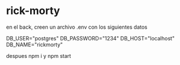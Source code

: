 # rick-morty

en el back, creen un archivo .env con los siguientes datos

DB_USER="postgres"
DB_PASSWORD="1234"
DB_HOST="localhost"
DB_NAME="rickmorty"

despues npm i y npm start
